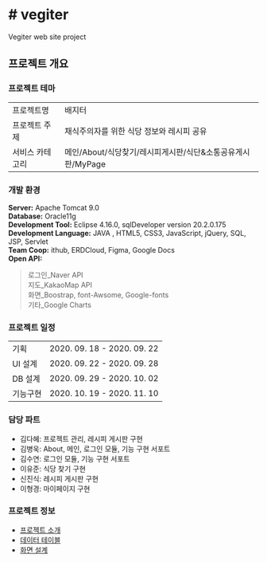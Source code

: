 <h1># vegiter</h1>
<p>Vegiter web site project</p>

<h2>프로젝트 개요</h2>
<h3>프로젝트 테마</h3>
<table>
	<tr>
		<td>프로젝트명</td>
		<td>배지터</td>
	</tr>
	<tr>
		<td>프로젝트 주제</td>
		<td>채식주의자를 위한 식당 정보와 레시피 공유</td>
	</tr>
	<tr>
		<td>서비스 카테고리</td>
		<td>메인/About/식당찾기/레시피게시판/식단&소통공유게시판/MyPage</td>
	</tr>
</table>

<h3>개발 환경</h3>
<p><strong>Server:</strong> Apache Tomcat 9.0<br />
<strong>Database:</strong> Oracle11g<br />
<strong>Development Tool:</strong> Eclipse 4.16.0, sqlDeveloper version 20.2.0.175<br />
<strong>Development Language:</strong> JAVA , HTML5, CSS3, JavaScript, jQuery, SQL, JSP, Servlet<br />
<strong>Team Coop:</strong> ithub, ERDCloud, Figma, Google Docs<br />
<strong>Open API:</strong></p>
<blockquote>
로그인_Naver API<br />
지도_KakaoMap API<br />
화면_Boostrap, font-Awsome, Google-fonts<br />
기타_Google Charts<br />
</blockquote>

<h3>프로젝트 일정</h3>
<table>
	<tr>
		<td>기획</td>
		<td>2020. 09. 18 - 2020. 09. 22</td>
	</tr>
	<tr>
		<td>UI 설계</td>
		<td>2020. 09. 22 - 2020. 09. 28</td>
	</tr>
	<tr>
		<td>DB 설계</td>
		<td>2020. 09. 29 - 2020. 10. 02</td>
	</tr>
	<tr>
		<td>기능구현</td>
		<td>2020. 10. 19 - 2020. 11. 10</td>
	</tr>
</table>

<h3>담당 파트</h3>
<ul>
	<li>김다혜: 프로젝트 관리, 레시피 게시판 구현</li>
	<li>김병욱: About, 메인, 로그인 모듈, 기능 구현 서포트</li>
	<li>김수연: 로그인 모듈, 기능 구현 서포트</li>
	<li>이유준: 식당 찾기 구현</li>
	<li>신진식: 레시피 게시판 구현</li>
	<li>이형경: 마이페이지 구현</li>
</ul>

<h3>프로젝트 정보</h3>
<ul>
	<li><a href="https://drive.google.com/file/d/1MMzQPE_D4kiU0GAE33g65uitOkmyAjTb/view?usp=sharing">프로젝트 소개</a></li>
	<li><a href="https://github.com/vegiter/vegiter_web/issues/20">데이터 테이블</a></li>
	<li><a href="https://github.com/vegiter/vegiter_web/issues/21">화면 설계</a></li>
</ul>
